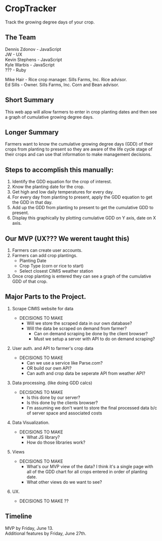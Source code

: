 CropTracker
===========

Track the growing degree days of your crop.

## The Team

Dennis Zdonov - JavaScript  
JW - UX  
Kevin Stephens - JavaScript  
Kyle Warbis - JavaScript  
??? - Ruby  
  
Mike Hair - Rice crop manager. Sills Farms, Inc. Rice advisor.  
Ed Sills - Owner. Sills Farms, Inc. Corn and Bean advisor.  

## Short Summary

This web app will allow farmers to enter in crop planting dates and then see a graph of cumulative growing degree days.

## Longer Summary

Farmers want to know the cumulative growing degree days (GDD) of their crops from planting to present so they are aware of the life cycle stage of their crops and can use that information to make management decisions.

## Steps to accomplish this manually:

1. Identify the GDD equation for the crop of interest.
2. Know the planting date for the crop.
3. Get high and low daily temperatures for every day.
4. For every day from planting to present, apply the GDD equation to get the GDD in that day.
5. Add up the GDD from planting to present to get the cumulative GDD to present.
6. Display this graphically by plotting cumulative GDD on Y axis, date on X axis.

## Our MVP (UX??? We werent taught this)

1. Farmers can create user accounts.
2. Farmers can add crop plantings.
	- Planting Date
	- Crop Type (corn or rice to start)
	- Select closest CIMIS weather station
3. Once crop planting is entered they can see a graph of the cumulative GDD of that crop.

## Major Parts to the Project.

1. Scrape CIMIS website for data
	- DECISIONS TO MAKE
		- Will we store the scraped data in our own database?
		- Will the data be scraped on demand from farmer?
			- Can on demand scraping be done by the client browser?
			- Must we setup a server with API to do on demand scraping?

2. User auth. and API to farmer's crop data
	- DECISIONS TO MAKE
		- Can we use a service like Parse.com?
		- OR build our own API?
		- Can auth and crop data be seperate API from weather API?

3. Data processing. (like doing GDD calcs)
	- DECISIONS TO MAKE
		- Is this done by our server?
		- Is this done by the clients browser?
		- I'm assuming we don't want to store the final processed data b/c of server space and associated costs

4. Data Visualization.
	- DECISIONS TO MAKE
		- What JS library?
		- How do those libraries work?

5. Views
	- DECISIONS TO MAKE
		- What's our MVP view of the data? I think it's a single page with all of the GDD chart for all crops entered in order of planting date.
		- What other views do we want to see?

6. UX.
	- DECISIONS TO MAKE
		??


## Timeline

MVP by Friday, June 13.  
Additional features by Friday, June 27th.






